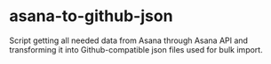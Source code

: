 asana-to-github-json
====================

Script getting all needed data from Asana through Asana API and transforming it into Github-compatible json files used for bulk import.
